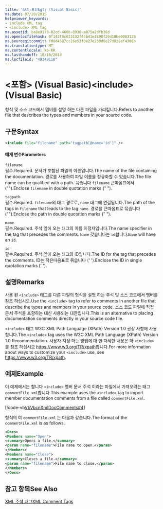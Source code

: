 ```yaml
---
title: '&lt;포함&gt; (Visual Basic)'
ms.date: 07/20/2015
helpviewer_keywords:
- include XML tag
- <include> XML tag
ms.assetid: ba8e9173-82cd-460b-8938-a075a2dfb36d
ms.openlocfilehash: 0f143f8c023102f44b41e3898f29d18be0083128
ms.sourcegitcommit: fd8d4587cc26e53f0e27e230d6e27d828ef4306b
ms.translationtype: MT
ms.contentlocale: ko-KR
ms.lasthandoff: 10/16/2018
ms.locfileid: "49349110"
---
```

# <a name="ltincludegt-visual-basic"></a><span data-ttu-id="8830a-102">&lt;포함&gt; (Visual Basic)</span><span class="sxs-lookup"><span data-stu-id="8830a-102">&lt;include&gt; (Visual Basic)</span></span>
<span data-ttu-id="8830a-103">형식 및 소스 코드에서 멤버를 설명 하는 다른 파일을 가리킵니다.</span><span class="sxs-lookup"><span data-stu-id="8830a-103">Refers to another file that describes the types and members in your source code.</span></span>  
  
## <a name="syntax"></a><span data-ttu-id="8830a-104">구문</span><span class="sxs-lookup"><span data-stu-id="8830a-104">Syntax</span></span>  
  
```xml  
<include file="filename" path="tagpath[@name='id']" />  
```  
  
#### <a name="parameters"></a><span data-ttu-id="8830a-105">매개 변수</span><span class="sxs-lookup"><span data-stu-id="8830a-105">Parameters</span></span>  
 `filename`  
 <span data-ttu-id="8830a-106">필수.</span><span class="sxs-lookup"><span data-stu-id="8830a-106">Required.</span></span> <span data-ttu-id="8830a-107">문서가 포함된 파일의 이름입니다.</span><span class="sxs-lookup"><span data-stu-id="8830a-107">The name of the file containing the documentation.</span></span> <span data-ttu-id="8830a-108">경로를 사용하여 파일 이름을 정규화할 수 있습니다.</span><span class="sxs-lookup"><span data-stu-id="8830a-108">The file name can be qualified with a path.</span></span> <span data-ttu-id="8830a-109">묶습니다 `filename` 큰따옴표에서 ("").</span><span class="sxs-lookup"><span data-stu-id="8830a-109">Enclose `filename` in double quotation marks (" ").</span></span>  
  
 `tagpath`  
 <span data-ttu-id="8830a-110">필수.</span><span class="sxs-lookup"><span data-stu-id="8830a-110">Required.</span></span> <span data-ttu-id="8830a-111">`filename`의 태그 경로로, `name` 태그에 연결됩니다.</span><span class="sxs-lookup"><span data-stu-id="8830a-111">The path of the tags in `filename` that leads to the tag `name`.</span></span> <span data-ttu-id="8830a-112">경로를 큰따옴표로 묶습니다 ("").</span><span class="sxs-lookup"><span data-stu-id="8830a-112">Enclose the path in double quotation marks (" ").</span></span>  
  
 `name`  
 <span data-ttu-id="8830a-113">필수.</span><span class="sxs-lookup"><span data-stu-id="8830a-113">Required.</span></span> <span data-ttu-id="8830a-114">주석 앞에 오는 태그의 이름 지정자입니다.</span><span class="sxs-lookup"><span data-stu-id="8830a-114">The name specifier in the tag that precedes the comments.</span></span> <span data-ttu-id="8830a-115">`Name` 갖습니다는 `id`합니다.</span><span class="sxs-lookup"><span data-stu-id="8830a-115">`Name` will have an `id`.</span></span>  
  
 `id`  
 <span data-ttu-id="8830a-116">필수.</span><span class="sxs-lookup"><span data-stu-id="8830a-116">Required.</span></span> <span data-ttu-id="8830a-117">주석 앞에 오는 태그의 ID입니다.</span><span class="sxs-lookup"><span data-stu-id="8830a-117">The ID for the tag that precedes the comments.</span></span> <span data-ttu-id="8830a-118">ID는 작은따옴표로 묶습니다 (' ').</span><span class="sxs-lookup"><span data-stu-id="8830a-118">Enclose the ID in single quotation marks (' ').</span></span>  
  
## <a name="remarks"></a><span data-ttu-id="8830a-119">설명</span><span class="sxs-lookup"><span data-stu-id="8830a-119">Remarks</span></span>  
 <span data-ttu-id="8830a-120">사용 된 `<include>` 태그를 다른 파일의 형식을 설명 하는 주석 및 소스 코드에서 멤버를 참조 하십시오.</span><span class="sxs-lookup"><span data-stu-id="8830a-120">Use the `<include>` tag to refer to comments in another file that describe the types and members in your source code.</span></span> <span data-ttu-id="8830a-121">소스 코드 파일에 직접 문서 주석을 포함하는 대신 사용되는 대안입니다.</span><span class="sxs-lookup"><span data-stu-id="8830a-121">This is an alternative to placing documentation comments directly in your source code file.</span></span>  
  
 <span data-ttu-id="8830a-122">`<include>` 태그 W3C XML Path Language (XPath) Version 1.0 권장 사항에 사용 합니다.</span><span class="sxs-lookup"><span data-stu-id="8830a-122">The `<include>` tag uses the W3C XML Path Language (XPath) Version 1.0 Recommendation.</span></span> <span data-ttu-id="8830a-123">사용자 지정 하는 방법에 대 한 자세한 내용은 하 `<include>` 를 참조 하십시오 <https://www.w3.org/TR/xpath>합니다.</span><span class="sxs-lookup"><span data-stu-id="8830a-123">For more information about ways to customize your `<include>` use, see <https://www.w3.org/TR/xpath>.</span></span>  
  
## <a name="example"></a><span data-ttu-id="8830a-124">예제</span><span class="sxs-lookup"><span data-stu-id="8830a-124">Example</span></span>  
 <span data-ttu-id="8830a-125">이 예제에서는 합니다 `<include>` 멤버 문서 주석 이라는 파일에서 가져오려는 태그 `commentFile.xml`합니다.</span><span class="sxs-lookup"><span data-stu-id="8830a-125">This example uses the `<include>` tag to import member documentation comments from a file called `commentFile.xml`.</span></span>  
  
 [!code-vb[VbVbcnXmlDocComments#4](../../../visual-basic/language-reference/xmldoc/codesnippet/VisualBasic/include_1.vb)]  
  
 <span data-ttu-id="8830a-126">형식의 여 `commentFile.xml` 는 다음과 같습니다.</span><span class="sxs-lookup"><span data-stu-id="8830a-126">The format of the `commentFile.xml` is as follows.</span></span>  
  
```xml  
<Docs>  
<Members name="Open">  
<summary>Opens a file.</summary>  
<param name="filename">File name to open.</param>  
</Members>  
<Members name="Close">  
<summary>Closes a file.</summary>  
<param name="filename">File name to close.</param>  
</Members>  
</Docs>  
```  
  
## <a name="see-also"></a><span data-ttu-id="8830a-127">참고 항목</span><span class="sxs-lookup"><span data-stu-id="8830a-127">See Also</span></span>  
 [<span data-ttu-id="8830a-128">XML 주석 태그</span><span class="sxs-lookup"><span data-stu-id="8830a-128">XML Comment Tags</span></span>](../../../visual-basic/language-reference/xmldoc/index.md)
